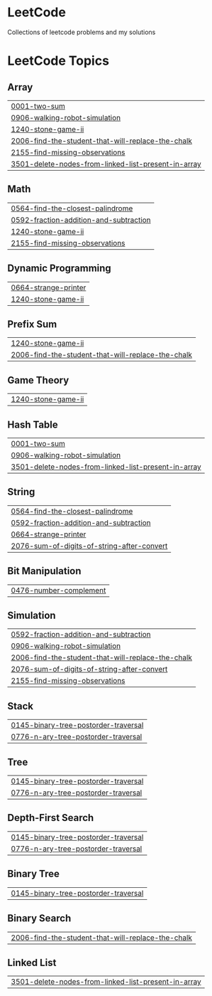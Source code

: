 # LeetCode
Collections of leetcode problems and my solutions

<!---LeetCode Topics Start-->
# LeetCode Topics
## Array
|  |
| ------- |
| [0001-two-sum](https://github.com/dinaiprahem/LeetCode/tree/master/0001-two-sum) |
| [0906-walking-robot-simulation](https://github.com/dinaiprahem/LeetCode/tree/master/0906-walking-robot-simulation) |
| [1240-stone-game-ii](https://github.com/dinaiprahem/LeetCode/tree/master/1240-stone-game-ii) |
| [2006-find-the-student-that-will-replace-the-chalk](https://github.com/dinaiprahem/LeetCode/tree/master/2006-find-the-student-that-will-replace-the-chalk) |
| [2155-find-missing-observations](https://github.com/dinaiprahem/LeetCode/tree/master/2155-find-missing-observations) |
| [3501-delete-nodes-from-linked-list-present-in-array](https://github.com/dinaiprahem/LeetCode/tree/master/3501-delete-nodes-from-linked-list-present-in-array) |
## Math
|  |
| ------- |
| [0564-find-the-closest-palindrome](https://github.com/dinaiprahem/LeetCode/tree/master/0564-find-the-closest-palindrome) |
| [0592-fraction-addition-and-subtraction](https://github.com/dinaiprahem/LeetCode/tree/master/0592-fraction-addition-and-subtraction) |
| [1240-stone-game-ii](https://github.com/dinaiprahem/LeetCode/tree/master/1240-stone-game-ii) |
| [2155-find-missing-observations](https://github.com/dinaiprahem/LeetCode/tree/master/2155-find-missing-observations) |
## Dynamic Programming
|  |
| ------- |
| [0664-strange-printer](https://github.com/dinaiprahem/LeetCode/tree/master/0664-strange-printer) |
| [1240-stone-game-ii](https://github.com/dinaiprahem/LeetCode/tree/master/1240-stone-game-ii) |
## Prefix Sum
|  |
| ------- |
| [1240-stone-game-ii](https://github.com/dinaiprahem/LeetCode/tree/master/1240-stone-game-ii) |
| [2006-find-the-student-that-will-replace-the-chalk](https://github.com/dinaiprahem/LeetCode/tree/master/2006-find-the-student-that-will-replace-the-chalk) |
## Game Theory
|  |
| ------- |
| [1240-stone-game-ii](https://github.com/dinaiprahem/LeetCode/tree/master/1240-stone-game-ii) |
## Hash Table
|  |
| ------- |
| [0001-two-sum](https://github.com/dinaiprahem/LeetCode/tree/master/0001-two-sum) |
| [0906-walking-robot-simulation](https://github.com/dinaiprahem/LeetCode/tree/master/0906-walking-robot-simulation) |
| [3501-delete-nodes-from-linked-list-present-in-array](https://github.com/dinaiprahem/LeetCode/tree/master/3501-delete-nodes-from-linked-list-present-in-array) |
## String
|  |
| ------- |
| [0564-find-the-closest-palindrome](https://github.com/dinaiprahem/LeetCode/tree/master/0564-find-the-closest-palindrome) |
| [0592-fraction-addition-and-subtraction](https://github.com/dinaiprahem/LeetCode/tree/master/0592-fraction-addition-and-subtraction) |
| [0664-strange-printer](https://github.com/dinaiprahem/LeetCode/tree/master/0664-strange-printer) |
| [2076-sum-of-digits-of-string-after-convert](https://github.com/dinaiprahem/LeetCode/tree/master/2076-sum-of-digits-of-string-after-convert) |
## Bit Manipulation
|  |
| ------- |
| [0476-number-complement](https://github.com/dinaiprahem/LeetCode/tree/master/0476-number-complement) |
## Simulation
|  |
| ------- |
| [0592-fraction-addition-and-subtraction](https://github.com/dinaiprahem/LeetCode/tree/master/0592-fraction-addition-and-subtraction) |
| [0906-walking-robot-simulation](https://github.com/dinaiprahem/LeetCode/tree/master/0906-walking-robot-simulation) |
| [2006-find-the-student-that-will-replace-the-chalk](https://github.com/dinaiprahem/LeetCode/tree/master/2006-find-the-student-that-will-replace-the-chalk) |
| [2076-sum-of-digits-of-string-after-convert](https://github.com/dinaiprahem/LeetCode/tree/master/2076-sum-of-digits-of-string-after-convert) |
| [2155-find-missing-observations](https://github.com/dinaiprahem/LeetCode/tree/master/2155-find-missing-observations) |
## Stack
|  |
| ------- |
| [0145-binary-tree-postorder-traversal](https://github.com/dinaiprahem/LeetCode/tree/master/0145-binary-tree-postorder-traversal) |
| [0776-n-ary-tree-postorder-traversal](https://github.com/dinaiprahem/LeetCode/tree/master/0776-n-ary-tree-postorder-traversal) |
## Tree
|  |
| ------- |
| [0145-binary-tree-postorder-traversal](https://github.com/dinaiprahem/LeetCode/tree/master/0145-binary-tree-postorder-traversal) |
| [0776-n-ary-tree-postorder-traversal](https://github.com/dinaiprahem/LeetCode/tree/master/0776-n-ary-tree-postorder-traversal) |
## Depth-First Search
|  |
| ------- |
| [0145-binary-tree-postorder-traversal](https://github.com/dinaiprahem/LeetCode/tree/master/0145-binary-tree-postorder-traversal) |
| [0776-n-ary-tree-postorder-traversal](https://github.com/dinaiprahem/LeetCode/tree/master/0776-n-ary-tree-postorder-traversal) |
## Binary Tree
|  |
| ------- |
| [0145-binary-tree-postorder-traversal](https://github.com/dinaiprahem/LeetCode/tree/master/0145-binary-tree-postorder-traversal) |
## Binary Search
|  |
| ------- |
| [2006-find-the-student-that-will-replace-the-chalk](https://github.com/dinaiprahem/LeetCode/tree/master/2006-find-the-student-that-will-replace-the-chalk) |
## Linked List
|  |
| ------- |
| [3501-delete-nodes-from-linked-list-present-in-array](https://github.com/dinaiprahem/LeetCode/tree/master/3501-delete-nodes-from-linked-list-present-in-array) |
<!---LeetCode Topics End-->
